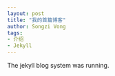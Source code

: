 ```yaml
---
layout: post
title: "我的首篇博客"
author: Songzi Vong
tags:
- 介绍
- Jekyll
---
```


The jekyll blog system was running.
